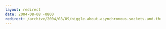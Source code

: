 ```yaml
---
layout: redirect
date: 2004-08-08 -0800
redirect: /archive/2004/08/09/niggle-about-asynchronous-sockets-and-thread-safety.aspx/
---
```

